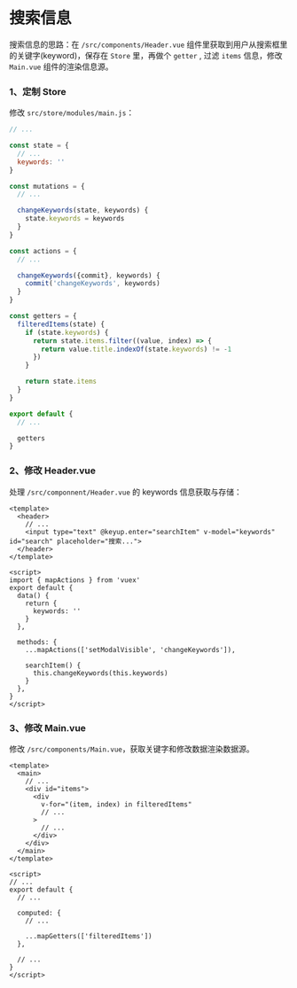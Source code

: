 # 搜索信息

搜索信息的思路：在 `/src/components/Header.vue` 组件里获取到用户从搜索框里的关键字(keyword)，保存在 `Store` 里，再做个 `getter` , 过滤 `items` 信息，修改 `Main.vue` 组件的渲染信息源。

### 1、定制 Store

修改 `src/store/modules/main.js`：

```js
// ...

const state = {
  // ...
  keywords: ''
}

const mutations = {
  // ...

  changeKeywords(state, keywords) {
    state.keywords = keywords
  }
}

const actions = {
  // ...

  changeKeywords({commit}, keywords) {
    commit('changeKeywords', keywords)
  }
}

const getters = {
  filteredItems(state) {
    if (state.keywords) {
      return state.items.filter((value, index) => {
        return value.title.indexOf(state.keywords) != -1
      })
    }

    return state.items
  }
}

export default {
  // ...

  getters
}
```

### 2、修改 Header.vue

处理 `/src/componnent/Header.vue` 的 keywords 信息获取与存储：

```vue
<template>
  <header>
    // ...
    <input type="text" @keyup.enter="searchItem" v-model="keywords" id="search" placeholder="搜索...">
  </header>
</template>

<script>
import { mapActions } from 'vuex'
export default {
  data() {
    return {
      keywords: ''
    }
  },

  methods: {
    ...mapActions(['setModalVisible', 'changeKeywords']),

    searchItem() {
      this.changeKeywords(this.keywords)
    }
  },
}
</script>
```

### 3、修改 Main.vue

修改 `/src/components/Main.vue`，获取关键字和修改数据渲染数据源。

```vue
<template>
  <main>
    // ...
    <div id="items">
      <div 
        v-for="(item, index) in filteredItems"
        // ...
      >
        // ...
      </div>
    </div>
  </main>
</template>

<script>
// ...
export default {
  // ...

  computed: {
    // ...

    ...mapGetters(['filteredItems'])
  },

  // ...
}
</script>
```
